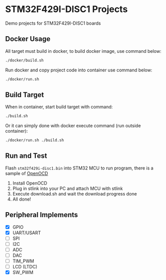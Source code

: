 # STM32F429I-DISC1 Projects

Demo projects for STM32F429I-DISC1 boards

## Docker Usage

All target must build in docker, to build docker image, use command below:

```bash
./docker/build.sh
```

Run docker and copy project code into container use command below:

```bash
./docker/run.sh
```

## Build Target

When in container, start build target with command:

```bash
./build.sh
```

Or it can simply done with docker execute command (run outside container):

```bash
./docker/run.sh ./build.sh
```

## Run and Test

Flash `stm32f429i-disc1.bin` into STM32 MCU to run program, there is a sample of [OpenOCD](https://openocd.org/)

1. Install OpenOCD
2. Plug in stlink into your PC and attach MCU with stlink
3. Execute download.sh and wait the download progress done
4. All done!

## Peripheral Implements

- [x] GPIO
- [x] UART/USART
- [ ] SPI
- [ ] I2C
- [ ] ADC
- [ ] DAC
- [ ] TIM_PWM
- [ ] LCD (LTDC)
- [x] SW_PWM